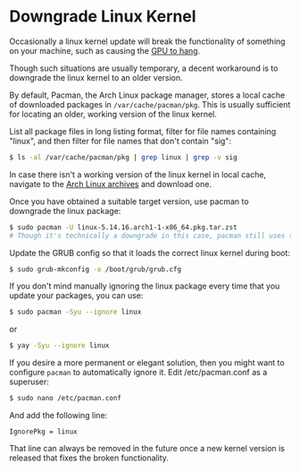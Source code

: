 # Downgrade Linux Kernel

Occasionally a linux kernel update will break the functionality of something on your machine, such as causing the [GPU to hang](https://community.frame.work/t/solved-linux-kernel-5-15-issues/11794/3).

Though such situations are usually temporary, a decent workaround is to downgrade the linux kernel to an older version.

By default, Pacman, the Arch Linux package manager, stores a local cache of downloaded packages in `/var/cache/pacman/pkg`. This is usually sufficient for locating an older, working version of the linux kernel.

List all package files in long listing format, filter for file names containing "linux", and then filter for file names that don't contain "sig":
```zsh
$ ls -al /var/cache/pacman/pkg | grep linux | grep -v sig
```

In case there isn't a working version of the linux kernel in local cache, navigate to the [Arch Linux archives](https://archive.archlinux.org/packages/l/linux/) and download one.

Once you have obtained a suitable target version, use pacman to downgrade the linux package:

```zsh
$ sudo pacman -U linux-5.14.16.arch1-1-x86_64.pkg.tar.zst
# Though it's technically a downgrade in this case, pacman still uses the upgrade flag.
```

Update the GRUB config so that it loads the correct linux kernel during boot:
```zsh
$ sudo grub-mkconfig -o /boot/grub/grub.cfg
```

If you don't mind manually ignoring the linux package every time that you update your packages, you can use:
```bash
$ sudo pacman -Syu --ignore linux
```
or
```bash
$ yay -Syu --ignore linux
```

If you desire a more permanent or elegant solution, then you might want to configure `pacman` to automatically ignore it. Edit /etc/pacman.conf as a superuser:
```zsh
$ sudo nano /etc/pacman.conf
```
And add the following line:
```
IgnorePkg = linux
```

That line can always be removed in the future once a new kernel version is released that fixes the broken functionality.
